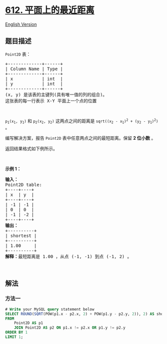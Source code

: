 # [612. 平面上的最近距离](https://leetcode.cn/problems/shortest-distance-in-a-plane)

[English Version](/solution/0600-0699/0612.Shortest%20Distance%20in%20a%20Plane/README_EN.md)

<!-- tags:数据库 -->

## 题目描述

<!-- 这里写题目描述 -->

<p><code>Point2D</code> 表：</p>

<div class="original__bRMd">
<div>
<pre>
+-------------+------+
| Column Name | Type |
+-------------+------+
| x           | int  |
| y           | int  |
+-------------+------+
(x, y) 是该表的主键列(具有唯一值的列的组合)。
这张表的每一行表示 X-Y 平面上一个点的位置
</pre>

<p>&nbsp;</p>

<p><code>p<sub>1</sub>(x<sub>1</sub>, y<sub>1</sub>)</code> 和 <code>p<sub>2</sub>(x<sub>2</sub>, y<sub>2</sub>)</code> 这两点之间的距离是 <code>sqrt((x<sub>2</sub> - x<sub>1</sub>)<sup>2</sup> + (y<sub>2</sub> - y<sub>1</sub>)<sup>2</sup>)</code> 。</p>

<p>编写解决方案，报告 <code>Point2D</code> 表中任意两点之间的最短距离。保留 <strong>2 位小数</strong> 。</p>

<p>返回结果格式如下例所示。</p>

<p>&nbsp;</p>

<p><strong>示例 1：</strong></p>

<pre>
<strong>输入：</strong>
Point2D table:
+----+----+
| x  | y  |
+----+----+
| -1 | -1 |
| 0  | 0  |
| -1 | -2 |
+----+----+
<strong>输出：</strong>
+----------+
| shortest |
+----------+
| 1.00     |
+----------+
<strong>解释：</strong>最短距离是 1.00 ，从点 (-1, -1) 到点 (-1, 2) 。
</pre>
</div>
</div>

<p>&nbsp;</p>

## 解法

### 方法一

<!-- tabs:start -->

```sql
# Write your MySQL query statement below
SELECT ROUND(SQRT(POW(p1.x - p2.x, 2) + POW(p1.y - p2.y, 2)), 2) AS shortest
FROM
    Point2D AS p1
    JOIN Point2D AS p2 ON p1.x != p2.x OR p1.y != p2.y
ORDER BY 1
LIMIT 1;
```

<!-- tabs:end -->

<!-- end -->
